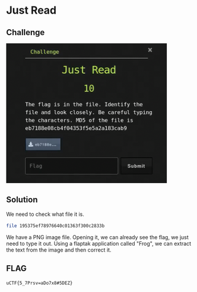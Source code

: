 # Just Read

## Challenge

![challenge](challenge.png)

## Solution

We need to check what file it is.

```bash
file 195375ef78976640c01363f300c2833b
```

We  have a PNG image file. Opening it, we can already see the flag, we just need to type it out. Using a flaptak application called "Frog", we can extract the text from the image and then correct it.

## FLAG

```text
uCTF{5_7Prsv=aDo7x8#5DEZ}
```

